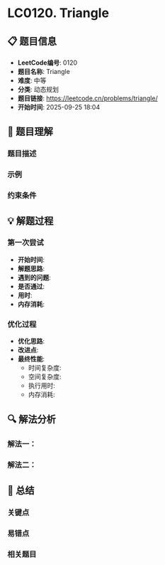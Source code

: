 # LC0120. Triangle

## 📋 题目信息
- **LeetCode编号**: 0120
- **题目名称**: Triangle
- **难度**: 中等
- **分类**: 动态规划
- **题目链接**: https://leetcode.cn/problems/triangle/
- **开始时间**: 2025-09-25 18:04

## 🎯 题目理解

### 题目描述


### 示例


### 约束条件


## 💡 解题过程

### 第一次尝试
- **开始时间**:
- **解题思路**:
- **遇到的问题**:
- **是否通过**:
- **用时**:
- **内存消耗**:

### 优化过程
- **优化思路**:
- **改进点**:
- **最终性能**:
  - 时间复杂度:
  - 空间复杂度:
  - 执行用时:
  - 内存消耗:

## 🔍 解法分析

### 解法一：


### 解法二：


## 📝 总结

### 关键点


### 易错点


### 相关题目
